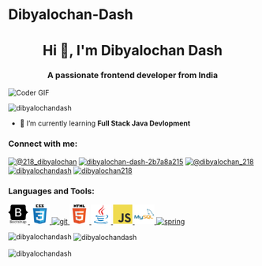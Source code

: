 # Dibyalochan-Dash
<h1 align="center">Hi 👋, I'm Dibyalochan Dash</h1>
<h3 align="center">A passionate frontend developer from India</h3>
<img alt="Coder GIF" height=250 width=350 src="https://raw.githubusercontent.com/TheDudeThatCode/TheDudeThatCode/master/Assets/Developer.gif" />

<p align="left"> <img src="https://komarev.com/ghpvc/?username=dibyalochandash&label=Profile%20views&color=0e75b6&style=flat" alt="dibyalochandash" /> </p>

- 🌱 I’m currently learning **Full Stack Java Devlopment**

<h3 align="left">Connect with me:</h3>
<p align="left">
<a href="https://twitter.com/@218_dibyalochan" target="blank"><img align="center" src="https://raw.githubusercontent.com/rahuldkjain/github-profile-readme-generator/master/src/images/icons/Social/twitter.svg" alt="@218_dibyalochan" height="30" width="40" /></a>
<a href="https://linkedin.com/in/dibyalochan-dash-2b7a8a215" target="blank"><img align="center" src="https://raw.githubusercontent.com/rahuldkjain/github-profile-readme-generator/master/src/images/icons/Social/linked-in-alt.svg" alt="dibyalochan-dash-2b7a8a215" height="30" width="40" /></a>
<a href="https://www.hackerrank.com/@dibyalochan_218" target="blank"><img align="center" src="https://raw.githubusercontent.com/rahuldkjain/github-profile-readme-generator/master/src/images/icons/Social/hackerrank.svg" alt="@dibyalochan_218" height="30" width="40" /></a>
<a href="https://www.leetcode.com/dibyalochandash" target="blank"><img align="center" src="https://raw.githubusercontent.com/rahuldkjain/github-profile-readme-generator/master/src/images/icons/Social/leet-code.svg" alt="dibyalochandash" height="30" width="40" /></a>
<a href="https://auth.geeksforgeeks.org/user/dibyalochan218" target="blank"><img align="center" src="https://raw.githubusercontent.com/rahuldkjain/github-profile-readme-generator/master/src/images/icons/Social/geeks-for-geeks.svg" alt="dibyalochan218" height="30" width="40" /></a>
</p>

<h3 align="left">Languages and Tools:</h3>
<p align="left"> <a href="https://getbootstrap.com" target="_blank" rel="noreferrer"> <img src="https://raw.githubusercontent.com/devicons/devicon/master/icons/bootstrap/bootstrap-plain-wordmark.svg" alt="bootstrap" width="40" height="40"/> </a> <a href="https://www.w3schools.com/css/" target="_blank" rel="noreferrer"> <img src="https://raw.githubusercontent.com/devicons/devicon/master/icons/css3/css3-original-wordmark.svg" alt="css3" width="40" height="40"/> </a> <a href="https://git-scm.com/" target="_blank" rel="noreferrer"> <img src="https://www.vectorlogo.zone/logos/git-scm/git-scm-icon.svg" alt="git" width="40" height="40"/> </a> <a href="https://www.w3.org/html/" target="_blank" rel="noreferrer"> <img src="https://raw.githubusercontent.com/devicons/devicon/master/icons/html5/html5-original-wordmark.svg" alt="html5" width="40" height="40"/> </a> <a href="https://www.java.com" target="_blank" rel="noreferrer"> <img src="https://raw.githubusercontent.com/devicons/devicon/master/icons/java/java-original.svg" alt="java" width="40" height="40"/> </a> <a href="https://developer.mozilla.org/en-US/docs/Web/JavaScript" target="_blank" rel="noreferrer"> <img src="https://raw.githubusercontent.com/devicons/devicon/master/icons/javascript/javascript-original.svg" alt="javascript" width="40" height="40"/> </a> <a href="https://www.mysql.com/" target="_blank" rel="noreferrer"> <img src="https://raw.githubusercontent.com/devicons/devicon/master/icons/mysql/mysql-original-wordmark.svg" alt="mysql" width="40" height="40"/> </a> <a href="https://spring.io/" target="_blank" rel="noreferrer"> <img src="https://www.vectorlogo.zone/logos/springio/springio-icon.svg" alt="spring" width="40" height="40"/> </a> </p>

<p><img align="left" src="https://github-readme-stats.vercel.app/api/top-langs?username=dibyalochandash&show_icons=true&locale=en&layout=compact" alt="dibyalochandash" /></p>

<p>&nbsp;<img align="center" src="https://github-readme-stats.vercel.app/api?username=dibyalochandash&show_icons=true&locale=en" alt="dibyalochandash" /></p>

<p><img align="center" src="https://github-readme-streak-stats.herokuapp.com/?user=dibyalochandash&" alt="dibyalochandash" /></p>
